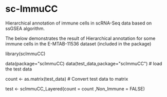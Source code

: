 # sc-ImmuCC
Hierarchical annotation of immune cells in scRNA-Seq data based on ssGSEA algorithm.

The below demonstrates the result of Hierarchical annotation for some immune cells in the E-MTAB-11536 dataset (included in the package)
<table style="backgroud-color: #F8CECC;">
  <tr>
library(scImmuCC)

data(package="scImmuCC)
data(test_data,package="scImmuCC") # load the test data

count <- as.matrix(test_data) # Convert test data to matrix

test <- scImmuCC_Layered(count = count ,Non_Immune = FALSE)
  </tr>
</table>
